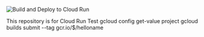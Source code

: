 ![Build and Deploy to Cloud Run](https://github.com/360cloudhub/cloudrundemos/workflows/Build%20and%20Deploy%20to%20Cloud%20Run/badge.svg)



This repository is for Cloud Run Test
gcloud config get-value project
gcloud builds submit --tag gcr.io/$/helloname
